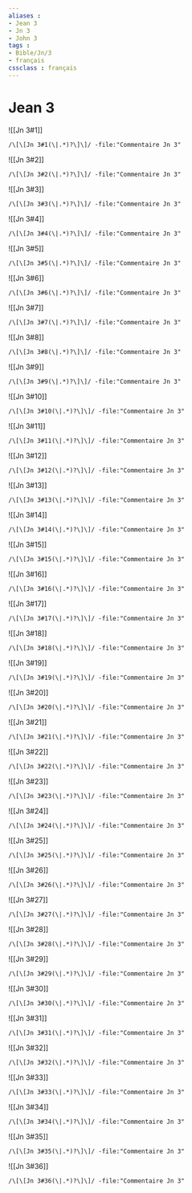 ```yaml
---
aliases : 
- Jean 3
- Jn 3
- John 3
tags : 
- Bible/Jn/3
- français
cssclass : français
---
```


# Jean 3

![[Jn 3#1]]

```query
/\[\[Jn 3#1(\|.*)?\]\]/ -file:"Commentaire Jn 3"
```

![[Jn 3#2]]

```query
/\[\[Jn 3#2(\|.*)?\]\]/ -file:"Commentaire Jn 3"
```

![[Jn 3#3]]

```query
/\[\[Jn 3#3(\|.*)?\]\]/ -file:"Commentaire Jn 3"
```

![[Jn 3#4]]

```query
/\[\[Jn 3#4(\|.*)?\]\]/ -file:"Commentaire Jn 3"
```

![[Jn 3#5]]

```query
/\[\[Jn 3#5(\|.*)?\]\]/ -file:"Commentaire Jn 3"
```

![[Jn 3#6]]

```query
/\[\[Jn 3#6(\|.*)?\]\]/ -file:"Commentaire Jn 3"
```

![[Jn 3#7]]

```query
/\[\[Jn 3#7(\|.*)?\]\]/ -file:"Commentaire Jn 3"
```

![[Jn 3#8]]

```query
/\[\[Jn 3#8(\|.*)?\]\]/ -file:"Commentaire Jn 3"
```

![[Jn 3#9]]

```query
/\[\[Jn 3#9(\|.*)?\]\]/ -file:"Commentaire Jn 3"
```

![[Jn 3#10]]

```query
/\[\[Jn 3#10(\|.*)?\]\]/ -file:"Commentaire Jn 3"
```

![[Jn 3#11]]

```query
/\[\[Jn 3#11(\|.*)?\]\]/ -file:"Commentaire Jn 3"
```

![[Jn 3#12]]

```query
/\[\[Jn 3#12(\|.*)?\]\]/ -file:"Commentaire Jn 3"
```

![[Jn 3#13]]

```query
/\[\[Jn 3#13(\|.*)?\]\]/ -file:"Commentaire Jn 3"
```

![[Jn 3#14]]

```query
/\[\[Jn 3#14(\|.*)?\]\]/ -file:"Commentaire Jn 3"
```

![[Jn 3#15]]

```query
/\[\[Jn 3#15(\|.*)?\]\]/ -file:"Commentaire Jn 3"
```

![[Jn 3#16]]

```query
/\[\[Jn 3#16(\|.*)?\]\]/ -file:"Commentaire Jn 3"
```

![[Jn 3#17]]

```query
/\[\[Jn 3#17(\|.*)?\]\]/ -file:"Commentaire Jn 3"
```

![[Jn 3#18]]

```query
/\[\[Jn 3#18(\|.*)?\]\]/ -file:"Commentaire Jn 3"
```

![[Jn 3#19]]

```query
/\[\[Jn 3#19(\|.*)?\]\]/ -file:"Commentaire Jn 3"
```

![[Jn 3#20]]

```query
/\[\[Jn 3#20(\|.*)?\]\]/ -file:"Commentaire Jn 3"
```

![[Jn 3#21]]

```query
/\[\[Jn 3#21(\|.*)?\]\]/ -file:"Commentaire Jn 3"
```

![[Jn 3#22]]

```query
/\[\[Jn 3#22(\|.*)?\]\]/ -file:"Commentaire Jn 3"
```

![[Jn 3#23]]

```query
/\[\[Jn 3#23(\|.*)?\]\]/ -file:"Commentaire Jn 3"
```

![[Jn 3#24]]

```query
/\[\[Jn 3#24(\|.*)?\]\]/ -file:"Commentaire Jn 3"
```

![[Jn 3#25]]

```query
/\[\[Jn 3#25(\|.*)?\]\]/ -file:"Commentaire Jn 3"
```

![[Jn 3#26]]

```query
/\[\[Jn 3#26(\|.*)?\]\]/ -file:"Commentaire Jn 3"
```

![[Jn 3#27]]

```query
/\[\[Jn 3#27(\|.*)?\]\]/ -file:"Commentaire Jn 3"
```

![[Jn 3#28]]

```query
/\[\[Jn 3#28(\|.*)?\]\]/ -file:"Commentaire Jn 3"
```

![[Jn 3#29]]

```query
/\[\[Jn 3#29(\|.*)?\]\]/ -file:"Commentaire Jn 3"
```

![[Jn 3#30]]

```query
/\[\[Jn 3#30(\|.*)?\]\]/ -file:"Commentaire Jn 3"
```

![[Jn 3#31]]

```query
/\[\[Jn 3#31(\|.*)?\]\]/ -file:"Commentaire Jn 3"
```

![[Jn 3#32]]

```query
/\[\[Jn 3#32(\|.*)?\]\]/ -file:"Commentaire Jn 3"
```

![[Jn 3#33]]

```query
/\[\[Jn 3#33(\|.*)?\]\]/ -file:"Commentaire Jn 3"
```

![[Jn 3#34]]

```query
/\[\[Jn 3#34(\|.*)?\]\]/ -file:"Commentaire Jn 3"
```

![[Jn 3#35]]

```query
/\[\[Jn 3#35(\|.*)?\]\]/ -file:"Commentaire Jn 3"
```

![[Jn 3#36]]

```query
/\[\[Jn 3#36(\|.*)?\]\]/ -file:"Commentaire Jn 3"
```

